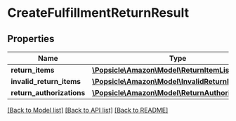 # CreateFulfillmentReturnResult

## Properties
Name | Type | Description | Notes
------------ | ------------- | ------------- | -------------
**return_items** | [**\Popsicle\Amazon\Model\ReturnItemList**](ReturnItemList.md) |  | [optional] 
**invalid_return_items** | [**\Popsicle\Amazon\Model\InvalidReturnItemList**](InvalidReturnItemList.md) |  | [optional] 
**return_authorizations** | [**\Popsicle\Amazon\Model\ReturnAuthorizationList**](ReturnAuthorizationList.md) |  | [optional] 

[[Back to Model list]](../../README.md#documentation-for-models) [[Back to API list]](../../README.md#documentation-for-api-endpoints) [[Back to README]](../../README.md)

